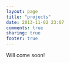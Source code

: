 ```yaml
---
layout: page
title: "projects"
date: 2013-11-02 23:07
comments: true
sharing: true
footer: true
---
```


Will come soon!
